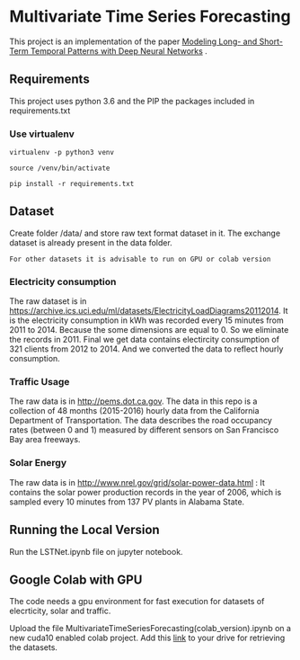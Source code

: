 # Multivariate Time Series Forecasting

This project is an implementation of the paper [Modeling Long- and Short-Term Temporal Patterns with Deep Neural Networks](https://arxiv.org/abs/1703.07015) .

## Requirements

This project uses python 3.6 and the PIP the packages included in requirements.txt 
### Use virtualenv
```
virtualenv -p python3 venv

source /venv/bin/activate

pip install -r requirements.txt

```
## Dataset
Create folder /data/ and store raw text format dataset in it.
The exchange dataset is already present in the data folder.
```
For other datasets it is advisable to run on GPU or colab version
```
### Electricity consumption


The raw dataset is in https://archive.ics.uci.edu/ml/datasets/ElectricityLoadDiagrams20112014. It is the electricity consumption in kWh was recorded every 15 minutes from 2011 to 2014. Because the some dimensions are equal to 0. So we eliminate the records in 2011. Final we get data contains electircity consumption of 321 clients from 2012 to 2014. And we converted the data to reflect hourly consumption.

### Traffic Usage

The raw data is in http://pems.dot.ca.gov. The data in this repo is a collection of 48 months (2015-2016) hourly data from the California Department of Transportation. The data describes the road occupancy rates (between 0 and 1) measured by different sensors on San Francisco Bay area freeways.

### Solar Energy

The raw data is in http://www.nrel.gov/grid/solar-power-data.html : It contains the solar power production records in the year of 2006, which is sampled every 10 minutes from 137 PV plants in Alabama State.

## Running the Local Version

Run the LSTNet.ipynb file on jupyter notebook.

## Google Colab with GPU

The code needs a gpu environment for fast execution for datasets of elecrticity, solar and traffic.

Upload the file MultivariateTimeSeriesForecasting(colab_version).ipynb on a new cuda10 enabled colab project.
Add this [link](https://drive.google.com/open?id=1OHtGDWiBhkeFqU6sar6Op7pyykkVhgUo) to your drive for retrieving the datasets.


